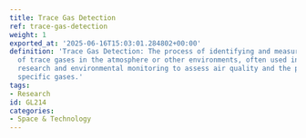 ```yaml
---
title: Trace Gas Detection
ref: trace-gas-detection
weight: 1
exported_at: '2025-06-16T15:03:01.284802+00:00'
definition: 'Trace Gas Detection: The process of identifying and measuring the concentration
  of trace gases in the atmosphere or other environments, often used in scientific
  research and environmental monitoring to assess air quality and the presence of
  specific gases.'
tags:
- Research
id: GL214
categories:
- Space & Technology
---
```


